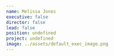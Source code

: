```yaml
---
name: Melissa Jones
executive: false
director: false
lead: false
position: undefined
project: undefined
image: ../assets/default_exec_image.png
---
```


